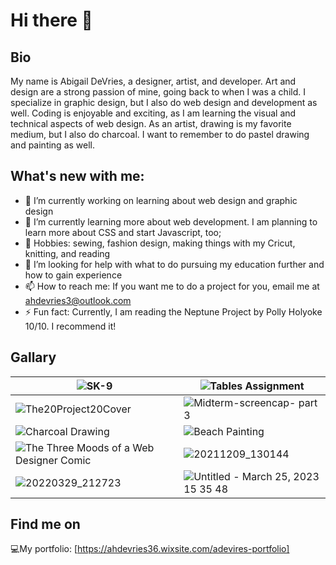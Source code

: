 # Hi there 👋
## Bio

My name is Abigail DeVries, a designer, artist, and developer. Art and design are a strong passion of mine, going back to when I was a child. I specialize in graphic design, but I also do web design and development as well. Coding is enjoyable and exciting, as I am learning the visual and technical aspects of web design. As an artist, drawing is my favorite medium, but I also do charcoal. I want to remember to do pastel drawing and painting as well.

## What's new with me:

- 🔭 I’m currently working on learning about web design and graphic design
- 🌱 I’m currently learning more about web development. I am planning to learn more about CSS and start Javascript, too;
- 🎨 Hobbies: sewing, fashion design, making things with my Cricut, knitting, and reading
- 🤔 I’m looking for help with what to do pursuing my education further and how to gain experience
- 📫 How to reach me: If you want me to do a project for you, email me at ahdevries3@outlook.com
- ⚡ Fun fact: Currently, I am reading the Neptune Project by Polly Holyoke 10/10. I recommend it!

## Gallary

|  ![SK-9](https://github.com/ahdevries21/ahdevries21/assets/145778459/f5a66978-a7bd-4e43-ba91-4afdcad9016e) | ![Tables Assignment](https://github.com/ahdevries21/ahdevries21/assets/145778459/79049c05-5551-4b47-88ac-c9266d125c4f) |
| ---------- | ---------- | 
| ![The20Project20Cover](https://github.com/ahdevries21/ahdevries21/assets/145778459/1169af8e-217d-4cac-a76e-7441ed500a3d)| ![Midterm-screencap- part 3](https://github.com/ahdevries21/ahdevries21/assets/145778459/728433f2-e750-447f-95e1-07f6d2d7c02b) |
| ![Charcoal Drawing](https://github.com/ahdevries21/ahdevries21/assets/145778459/99e9efe7-c347-42cc-a80e-efbbf425c97d)  |  ![Beach Painting](https://github.com/ahdevries21/ahdevries21/assets/145778459/ce061dcf-4ebc-4882-8e7e-c3c1bd3a866b)  |
|  ![The Three Moods of a Web Designer Comic](https://github.com/ahdevries21/ahdevries21/assets/145778459/34f76d5f-ee62-4e16-b4a9-983ffcff79e0) | ![20211209_130144](https://github.com/ahdevries21/ahdevries21/assets/145778459/4569938b-f76b-4c7a-94dc-307514e3f982) | 
| ![20220329_212723](https://github.com/ahdevries21/ahdevries21/assets/145778459/261c80df-b91c-4578-99ca-09bed7f30df5) | ![Untitled - ‎March‎ ‎25‎, ‎2023 ‎15‎ ‎35‎ ‎48](https://github.com/ahdevries21/ahdevries21/assets/145778459/23fe3043-724f-4374-94a6-cdcb49e5a8bf)| 

## Find me on
💻My portfolio: [https://ahdevries36.wixsite.com/adevires-portfolio]


